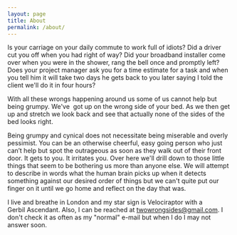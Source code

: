 ```yaml
---
layout: page
title: About
permalink: /about/
---
```



Is your carriage on your daily commute to work full of idiots? Did a driver cut you off when you had right of way? Did your broadband installer come over when you were in the shower, rang the bell once and promptly left? Does your project manager ask you for a time estimate for a task and when you tell him it will take two days he gets back to you later saying I told the client we'll do it in four hours?

With all these wrongs happening around us some of us cannot help but being grumpy. We've  got up on the wrong side of your bed. As we then get up and stretch we look back and see that actually none of the sides of the bed looks right.

Being grumpy and cynical does not necessitate being miserable and overly pessimist. You can be an otherwise cheerful, easy going person who just can’t help but spot the outrageous as soon as they walk out of their front door. It gets to you. It irritates you. Over here we'll drill down to those little things that seem to be bothering us more than anyone else. We will attempt to describe in words what the human brain picks up when it detects something against our desired order of things but we can't quite put our finger on it until we go home and reflect on the day that was.

I live and breathe in London and my star sign is Velociraptor with a Gerbil Ascendant. Also, I can be reached at twowrongsides@gmail.com. I don't check it as often as my "normal" e-mail but when I do I may not answer soon.
